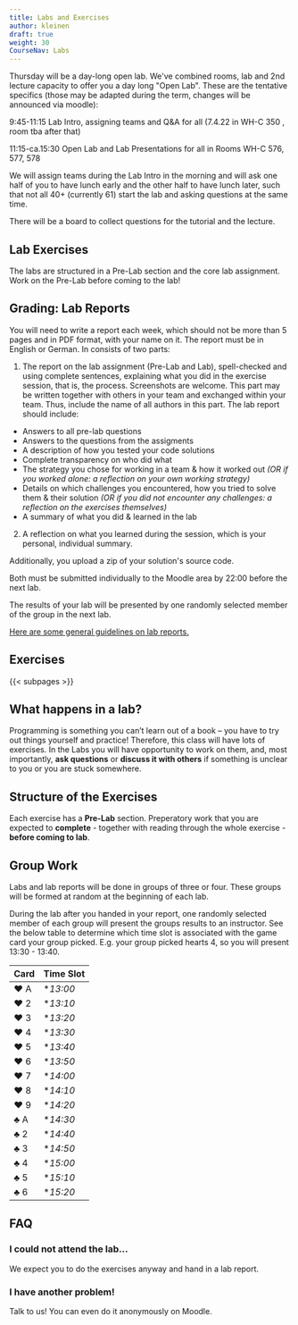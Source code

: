 ```yaml
---
title: Labs and Exercises
author: kleinen
draft: true
weight: 30
CourseNav: Labs
---
```



Thursday will be a day-long open lab. We've combined rooms, lab and 2nd lecture capacity to
offer you a day long "Open Lab". These are the tentative specifics (those may be adapted
during the term, changes will be announced via moodle):

9:45-11:15 Lab Intro, assigning teams and Q&A for all (7.4.22 in WH-C 350 , room tba after that)

11:15-ca.15:30 Open Lab and Lab Presentations for all in Rooms WH-C 576, 577, 578

We will assign teams during the Lab Intro in the morning and will ask one half of you
to have lunch early and the other half to have lunch later, such that not all 40+ (currently 61)
start the lab and asking questions at the same time.

There will be a board to collect questions for the tutorial and the lecture.



## Lab Exercises

The labs are structured in a Pre-Lab section and the core lab assignment.
Work on the Pre-Lab before coming to the lab!

## Grading: Lab Reports

You will need to write a report each week, which should not be more than 5 pages and
in PDF format, with your name on it. The report must be in English or German. In consists of two parts:

1. The report on the lab assignment (Pre-Lab and Lab), spell-checked and using complete sentences,
explaining what you did in the exercise session, that is, the process. Screenshots are welcome. This part
may be written together with others in your team and exchanged within your team.
Thus, include the name of all authors in this part. The lab report should include:
  * Answers to all pre-lab questions
  * Answers to the questions from the assigments
  * A description of how you tested your code solutions
  * Complete transparency on who did what
  * The strategy you chose for working in a team & how it worked out *(OR if you worked alone: a reflection on your own working strategy)*
  * Details on which challenges you encountered, how you tried to solve them & their solution *(OR if you did not encounter any challenges: a reflection on the exercises themselves)*
  * A summary of what you did & learned in the lab


2. A reflection on what you learned during the session, which is your personal,
individual summary.

Additionally, you upload a zip of your solution's source code.


Both must be submitted individually to the Moodle area by 22:00 before the next lab.

The results of your lab will be presented by one randomly selected member of the group in the next lab.

[Here are some general guidelines on lab reports.](/studies/grading/guideline)

## Exercises

{{< subpages  >}}

## What happens in a lab?

Programming is something you can&#8217;t learn out of a book &#8211; you have to
try out things yourself and practice! Therefore, this class will have lots of
exercises. In the Labs you will have opportunity to work on them, and, most
importantly, **ask questions** or **discuss it with others** if something is
unclear to you or you are stuck somewhere.

## Structure of the Exercises

Each exercise has a **Pre-Lab** section. Preperatory work that you are expected
to **complete** - together with reading through the whole exercise - **before coming to lab**.

## Group Work

Labs and lab reports will be done in groups of three or four. These groups will be formed at
random at the beginning of each lab.

During the lab after you handed in your report, one randomly selected member of each group will present the groups results to an instructor.
See the below table to determine which time slot is associated with the game card your group picked.
E.g. your group picked hearts 4, so you will present 13:30 - 13:40.

| Card | Time Slot |
|:---- |:--------- |
| ❤️ A | **13:00*  |
| ❤️ 2 | **13:10*  |
| ❤️ 3 | **13:20*  |
| ❤️ 4 | **13:30*  |
| ❤️ 5 | **13:40*  |
| ❤️ 6 | **13:50*  |
| ❤️ 7 | **14:00*  |
| ❤️ 8 | **14:10*  |
| ❤️ 9 | **14:20*  |
| ♣️ A | **14:30*  |
| ♣️ 2 | **14:40*  |
| ♣️ 3 | **14:50*  |
| ♣️ 4 | **15:00*  |
| ♣️ 5 | **15:10*  |
| ♣️ 6 | **15:20*  |


## FAQ

### I could not attend the lab...

We expect you to do the exercises anyway and hand in a lab report.

### I have another problem!
Talk to us! You can even do it anonymously on Moodle.
